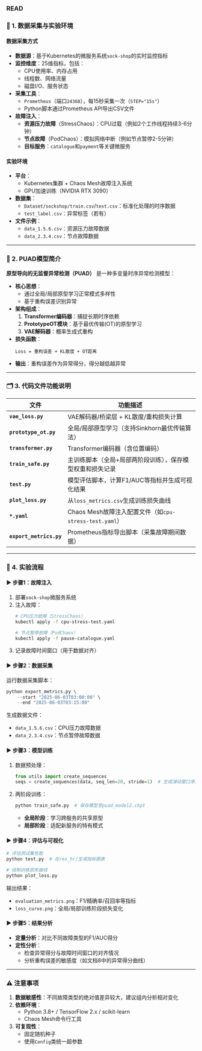 ### READ
### 📌 1. **数据采集与实验环境**  
#### **数据采集方式**  
- **数据源**：基于Kubernetes的微服务系统`sock-shop`的实时监控指标  
- **监控维度**：25维指标，包括：  
  - CPU使用率、内存占用  
  - 线程数、网络流量  
  - 磁盘I/O、服务状态  
- **采集工具**：  
  - `Prometheus`（端口`24368`），每15秒采集一次（`STEP="15s"`）  
  - Python脚本通过Prometheus API导出CSV文件  
- **故障注入**：  
  - **资源压力故障**（StressChaos）：CPU过载（例如2个工作线程持续3-6分钟）  
  - **节点故障**（PodChaos）：模拟网络中断（例如节点暂停2-5分钟）  
  - **目标服务**：`catalogue`和`payment`等关键微服务  

#### **实验环境**  
- **平台**：  
  - Kubernetes集群 + Chaos Mesh故障注入系统  
  - GPU加速训练（NVIDIA RTX 3090）  
- **数据集**：  
  - `Dataset/sockshop/train.csv`/`test.csv`：标准化处理的时序数据  
  - `test_label.csv`：异常标签（若有）  
- **文件示例**：  
  - `data_1.5.6.csv`：资源压力故障数据  
  - `data_2.3.4.csv`：节点故障数据  

---

### 🤖 2. **PUAD模型简介**  
**原型导向的无监督异常检测（PUAD）** 是一种多变量时序异常检测模型：  
- **核心思想**：  
  - 通过全局/局部原型学习正常模式多样性  
  - 基于重构误差识别异常  
- **架构组成**：  
  1. **Transformer编码器**：捕捉长期时序依赖  
  2. **PrototypeOT模块**：基于最优传输(OT)的原型学习  
  3. **VAE解码器**：概率生成式重构  
- **损失函数**：  
  ```数学公式  
  Loss = 重构误差 + KL散度 + OT距离  
  ```  
- **输出**：重构误差作为异常得分，得分越低越异常  

---

### 🗂 3. **代码文件功能说明**  
| 文件 | 功能描述 |  
|------|-------------|  
| **`vae_loss.py`** | VAE解码器/桥梁层 + KL散度/重构损失计算 |  
| **`prototype_ot.py`** | 全局/局部原型学习（支持Sinkhorn最优传输算法） |  
| **`transformer.py`** | Transformer编码器（含位置编码） |  
| **`train_safe.py`** | 主训练脚本（全局+局部两阶段训练），保存模型权重和损失记录 |  
| **`test.py`** | 模型评估脚本，计算F1/AUC等指标并生成可视化结果 |  
| **`plot_loss.py`** | 从`loss_metrics.csv`生成训练损失曲线 |  
| **`*.yaml`** | Chaos Mesh故障注入配置文件（如`cpu-stress-test.yaml`） |  
| **`export_metrics.py`** | Prometheus指标导出脚本（采集故障期间数据） |  

---

### 🔬 4. **实验流程**  
#### ▶️ 步骤1：故障注入  
1. 部署`sock-shop`微服务系统  
2. 注入故障：  
   ```bash 
   # CPU压力故障（StressChaos） 
   kubectl apply -f cpu-stress-test.yaml 

   # 节点暂停故障（PodChaos） 
   kubectl apply -f pause-catalogue.yaml  
   ```  
3. 记录故障时间窗口（用于数据对齐）  

#### ▶️ 步骤2：数据采集  
运行数据采集脚本：  
```python 
python export_metrics.py \ 
    --start "2025-06-03T03:00:00" \ 
    --end "2025-06-03T03:15:00" 
```  
生成数据文件：  
- `data_1.5.6.csv`：CPU压力故障数据  
- `data_2.3.4.csv`：节点暂停故障数据  

#### ▶️ 步骤3：模型训练  
1. 数据预处理：  
   ```python 
   from utils import create_sequences 
   seqs = create_sequences(data, seq_len=20, stride=1)  # 生成滑动窗口序列 
   ```  
2. 两阶段训练：  
   ```bash 
   python train_safe.py  # 保存模型至puad_model2.ckpt 
   ```  
   - **全局阶段**：学习跨服务的共享原型  
   - **局部阶段**：适配新服务的特有模式  

#### ▶️ 步骤4：评估与可视化  
```bash 
# 评估测试集性能 
python test.py  # 在res_hr/生成指标图表 

# 绘制训练损失曲线 
python plot_loss.py 
```  
输出结果：  
- `evaluation_metrics.png`：F1/精确率/召回率等指标  
- `loss_curve.png`：全局/局部训练阶段损失变化  

#### ▶️ 步骤5：结果分析  
- **定量分析**：对比不同故障类型的F1/AUC得分  
- **定性分析**：  
  - 检查异常得分与故障时间窗口的对齐情况  
  - 分析重构误差的敏感度（如文档8中的异常得分曲线）  

---

### ⚠️ 注意事项  
1. **数据敏感性**：不同故障类型的绝对值差异较大，建议组内分析相对变化  
2. **依赖环境**：  
   - Python 3.8+ / TensorFlow 2.x / scikit-learn  
   - Chaos Mesh命令行工具  
3. **可复现性**：  
   - 固定随机种子  
   - 使用`Config`类统一超参数